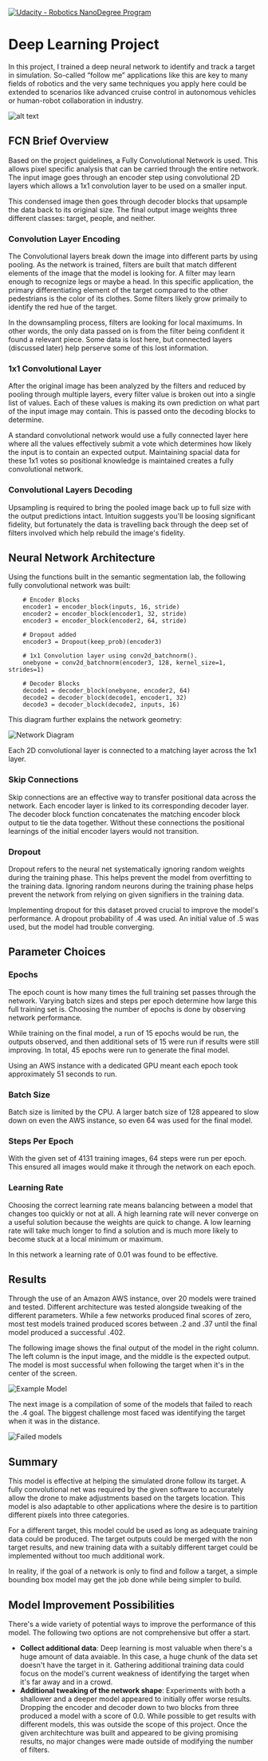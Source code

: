 [![Udacity - Robotics NanoDegree Program](https://s3-us-west-1.amazonaws.com/udacity-robotics/Extra+Images/RoboND_flag.png)](https://www.udacity.com/robotics)

# Deep Learning Project #

In this project, I trained a deep neural network to identify and track a target in simulation. So-called “follow me” applications like this are key to many fields of robotics and the very same techniques you apply here could be extended to scenarios like advanced cruise control in autonomous vehicles or human-robot collaboration in industry.

[image_0]: ./docs/misc/sim_screenshot.png
[diagram]: ./data/figures/shape.png
[result]: ./data/figures/example_tuples.png
[failures]: ./data/figures/failed_nets.png

![alt text][image_0] 

## FCN Brief Overview
Based on the project guidelines, a Fully Convolutional Network is used. This allows pixel specific analysis that can be carried through the entire network. The input image goes through an encoder step using convolutional 2D layers which allows a 1x1 convolution layer to be used on a smaller input.

This condensed image then goes through decoder blocks that upsample the data back to its original size. The final output image weights three different classes: target, people, and neither. 

### Convolution Layer Encoding
The Convolutional layers break down the image into different parts by using pooling. As the network is trained, filters are built that match different elements of the image that the model is looking for. A filter may learn enough to recognize legs or maybe a head. In this specific application, the primary differentiating element of the target compared to the other pedestrians is the color of its clothes. Some filters likely grow primaily to identify the red hue of the target.

In the downsampling process, filters are looking for local maximums. In other words, the only data passed on is from the filter being confident it found a relevant piece. Some data is lost here, but connected layers (discussed later) help perserve some of this lost information.

### 1x1 Convolutional Layer
After the original image has been analyzed by the filters and reduced by pooling through multiple layers, every filter value is broken out into a single list of values. Each of these values is making its own prediction on what part of the input image may contain. This is passed onto the decoding blocks to determine.

A standard convolutional network would use a fully connected layer here where all the values effectively submit a vote which determines how likely the input is to contain an expected output. Maintaining spacial data for these 1x1 votes so positional knowledge is maintained creates a fully convolutional network.

### Convolutional Layers Decoding
Upsampling is required to bring the pooled image back up to full size with the output predictions intact. Intuition suggests you'll be loosing significant fidelity, but fortunately the data is travelling back through the deep set of filters involved which help rebuild the image's fidelity.

## Neural Network Architecture

Using the functions built in the semantic segmentation lab, the following fully convolutional network was built:

```
    # Encoder Blocks
    encoder1 = encoder_block(inputs, 16, stride)
    encoder2 = encoder_block(encoder1, 32, stride)
    encoder3 = encoder_block(encoder2, 64, stride)
    
    # Dropout added
    encoder3 = Dropout(keep_prob)(encoder3)

    # 1x1 Convolution layer using conv2d_batchnorm().
    onebyone = conv2d_batchnorm(encoder3, 128, kernel_size=1, strides=1)
    
    # Decoder Blocks
    decode1 = decoder_block(onebyone, encoder2, 64)
    decode2 = decoder_block(decode1, encoder1, 32)
    decode3 = decoder_block(decode2, inputs, 16)
```

This diagram further explains the network geometry:

![Network Diagram][diagram]

Each 2D convolutional layer is connected to a matching layer across the 1x1 layer.

### Skip Connections
Skip connections are an effective way to transfer positional data across the network. Each encoder layer is linked to its corresponding decoder layer. The decoder block function concatenates the matching encoder block output to tie the data together. Without these connections the positional learnings of the initial encoder layers would not transition.

### Dropout
Dropout refers to the neural net systematically ignoring random weights during the training phase. This helps prevent the model from overfitting to the training data. Ignoring random neurons during the training phase helps prevent the network from relying on given signifiers in the training data.

Implementing dropout for this dataset proved crucial to improve the model's performance. A dropout probability of .4 was used. An initial value of .5 was used, but the model had trouble converging.

## Parameter Choices

### Epochs
The epoch count is how many times the full training set passes through the network. Varying batch sizes and steps per epoch determine how large this full training set is. Choosing the number of epochs is done by observing network performance.

While training on the final model, a run of 15 epochs would be run, the outputs observed, and then additional sets of 15 were run if results were still improving. In total, 45 epochs were run to generate the final model.

Using an AWS instance with a dedicated GPU meant each epoch took approximately 51 seconds to run.

### Batch Size 
Batch size is limited by the CPU. A larger batch size of 128 appeared to slow down on even the AWS instance, so even 64 was used for the final model.

### Steps Per Epoch
With the given set of 4131 training images, 64 steps were run per epoch. This ensured all images would make it through the network on each epoch.

### Learning Rate
Choosing the correct learning rate means balancing between a model that changes too quickly or not at all. A high learning rate will never converge on a useful solution because the weights are quick to change. A low learning rate will take much longer to find a solution and is much more likely to become stuck at a local minimum or maximum.

In this network a learning rate of 0.01 was found to be effective.

## Results
Through the use of an Amazon AWS instance, over 20 models were trained and tested. Different architecture was tested alongside tweaking of the different parameters. While a few networks produced final scores of zero, most test models trained produced scores between .2 and .37 until the final model produced a successful .402.

The following image shows the final output of the model in the right column. The left column is the input image, and the middle is the expected output. The model is most successful when following the target when it's in the center of the screen.

![Example Model][result]

The next image is a compilation of some of the models that failed to reach the .4 goal. The biggest challenge most faced was identifying the target when it was in the distance.

![Failed models][failures]

## Summary
This model is effective at helping the simulated drone follow its target. A fully convolutional net was required by the given software to accurately allow the drone to make adjustments based on the targets location. This model is also adaptable to other applications where the desire is to partition different pixels into three categories.

For a different target, this model could be used as long as adequate training data could be produced. The target outputs could be merged with the non target results, and new training data with a suitably different target could be implemented without too much additional work.

In reality, if the goal of a network is only to find and follow a target, a simple bounding box model may get the job done while being simpler to build. 

## Model Improvement Possibilities
There's a wide variety of potential ways to improve the performance of this model. The following two options are not comprehensive but offer a start.

* **Collect additional data**: Deep learning is most valuable when there's a huge amount of data avaiable. In this case, a huge chunk of the data set doesn't have the target in it. Gathering additional training data could focus on the model's current weakness of identifying the target when it's far away and in a crowd.
* **Additional tweaking of the network shape**: Experiments with both a shallower and a deeper model appeared to initially offer worse results. Dropping the encoder and decoder down to two blocks from three produced a model with a score of 0.0. While possible to get results with different models, this was outside the scope of this project. Once the given architechture was built and appeared to be giving promising results, no major changes were made outside of modifying the number of filters.
